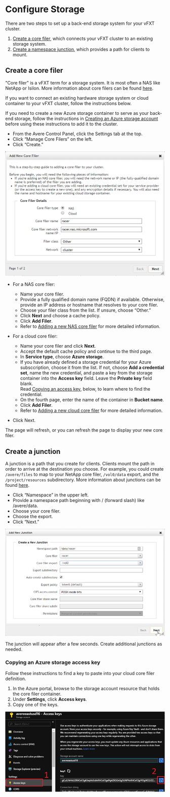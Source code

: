 # Configure Storage

There are two steps to set up a back-end storage system for your vFXT cluster. 
1. [Create a core filer](#create-a-core-filer), which connects your vFXT cluster to an existing storage system.
1. [Create a namespace junction](#create-a-junction), which provides a path for clients to mount.

## Create a core filer
"Core filer" is a vFXT term for a storage system. It is most often a NAS like NetApp or Isilon. More information about core filers can be found [here](http://library.averesystems.com/ops_guide/4_7/settings_overview.html#managing-core-filers).

If you want to connect an existing hardware storage system or cloud container to your vFXT cluster, follow the instructions below. 

If you need to create a new Azure storage container to serve as your back-end storage, follow the instructions in [Creating an Azure storage account](create_azure_storage.md) before using these instructions to add it to the cluster. 

- From the Avere Control Panel, click the Settings tab at the top.
- Click “Manage Core Filers” on the left. 
- Click “Create.”

<img src="images/22addcorefiler1b.png">

- For a NAS core filer: 
  * Name your core filer.
  * Provide a fully qualified domain name (FQDN) if available. Otherwise, provide an IP address or hostname that resolves to your core filer.
  * Choose your filer class from the list. If unsure, choose “Other.”
  * Click **Next** and choose a cache policy. 
  * Click **Add Filer**.
  * Refer to [Adding a new NAS core filer](http://library.averesystems.com/ops_guide/4_7/new_core_filer_nas.html) for more detailed information.
  
- For a cloud core filer: 
  * Name your core filer and click **Next**.
  * Accept the default cache policy and continue to the third page. 
  * In **Service type**, choose **Azure storage**. 
  * If you have already defined a storage credential for your Azure subsccription, choose it from the list. If not, choose **Add a credential set**, name the new credential, and paste a key from the storage container into the **Access key** field. Leave the  **Private key** field blank.    
    Read [Copying an access key](#copying-an-azure-storage-access-key), below, to learn where to find the credential.
  * On the fourth page, enter the name of the container in **Bucket name**. 
  * Click **Add Filer**.
  * Refer to [Adding a new cloud core filer](<http://library.averesystems.com/ops_guide/4_7/new_core_filer_cloud.html>) for more detailed information. 
- Click Next.

The page will refresh, or you can refresh the page to display your new core filer.

## Create a junction
A junction is a path that you create for clients. Clients mount the path in order to arrive at the destination you choose. For example, you could create `/avere/files` to map to your NetApp core filer, `/vol0/data` export, and the `/project/resources` subdirectory.
More information about junctions can be found [here](http://library.averesystems.com/ops_guide/4_7/gui_namespace.html).
- Click “Namespace” in the upper left.
- Provide a namespace path beginning with / (forward slash) like /avere/data.
- Choose your core filer.
- Choose the export.
- Click “Next.”

<img src="images/24addjunction.png">

The junction will appear after a few seconds. Create additional junctions as needed.



### Copying an Azure storage access key

Follow these instructions to find a key to paste into your cloud core filer definition.

1. In the Azure portal, browse to the storage account resource that holds the core filer container. 
2. Under **Settings**, click **Access keys**. 
3. Copy one of the keys. 

<img src="images/copy_storage_key.png">
